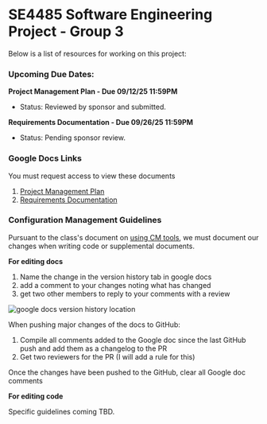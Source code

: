 # SE4485 Software Engineering Project - Group 3

Below is a list of resources for working on this project:

### Upcoming Due Dates:

**Project Management Plan - Due 09/12/25 11:59PM**
 - Status: Reviewed by sponsor and submitted.

**Requirements Documentation - Due 09/26/25 11:59PM**
 - Status: Pending sponsor review.

### Google Docs Links

You must request access to view these documents

1. [Project Management Plan](https://docs.google.com/document/d/1FfJ6ZJQwvdmUM3KI6IC-4oyhLll8w04LknVZpzxnneo/edit?usp=sharing)
2. [Requirements Documentation](https://docs.google.com/document/d/1K-C-Qxv-ak3iMfZVtWAqiY6MwcaQ7BcablQzacZmCMs/edit?usp=sharing)

### Configuration Management Guidelines

Pursuant to the class's document on [using CM tools](https://course.techconf.org/se4485/Template/CM-Tool.pdf), we must document our changes when writing code or supplemental documents.

**For editing docs**

1. Name the change in the version history tab in google docs
2. add a comment to your changes noting what has changed
3. get two other members to reply to your comments with a review

![google docs version history location](https://github.com/user-attachments/assets/a6140abb-7027-4c19-b8da-c24f46b2032c)

When pushing major changes of the docs to GitHub:

1. Compile all comments added to the Google doc since the last GitHub push and add them as a changelog to the PR
2. Get two reviewers for the PR (I will add a rule for this)

Once the changes have been pushed to the GitHub, clear all Google doc comments

**For editing code**

Specific guidelines coming TBD.
